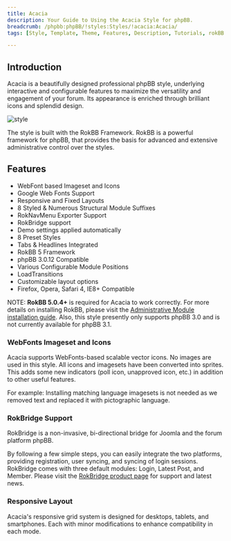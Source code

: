 ```yaml
---
title: Acacia
description: Your Guide to Using the Acacia Style for phpBB.
breadcrumb: /phpbb:phpBB/!styles:Styles/!acacia:Acacia/
tags: [Style, Template, Theme, Features, Description, Tutorials, rokBB 5]

---
```


Introduction
-----

Acacia is a beautifully designed professional phpBB style, underlying interactive and configurable features to maximize the versatility and engagement of your forum. Its appearance is enriched through brilliant icons and splendid design.

![style](assets/acacia.jpeg)

The style is built with the RokBB Framework. RokBB is a powerful framework for phpBB, that provides the basis for advanced and extensive administrative control over the styles.

Features
-----

* WebFont based Imageset and Icons
* Google Web Fonts Support
* Responsive and Fixed Layouts
* 8 Styled & Numerous Structural Module Suffixes
* RokNavMenu Exporter Support
* RokBridge support
* Demo settings applied automatically
* 8 Preset Styles
* Tabs & Headlines Integrated
* RokBB 5 Framework
* phpBB 3.0.12 Compatible
* Various Configurable Module Positions
* LoadTransitions
* Customizable layout options
* Firefox, Opera, Safari 4, IE8+ Compatible

NOTE: **RokBB 5.0.4+** is required for Acacia to work correctly. For more details on installing RokBB, please visit the [Administrative Module installation guide](../../start/styles.md#installing-administrative-modules). Also, this style presently only supports phpBB 3.0 and is not currently available for phpBB 3.1.


### WebFonts Imageset and Icons

Acacia supports WebFonts-based scalable vector icons. No images are used in this style. All icons and imagesets have been converted into sprites. This adds some new indicators (poll icon, unapproved icon, etc.) in addition to other useful features. 

For example: Installing matching language imagesets is not needed as we removed text and replaced it with pictographic language.

### RokBridge Support

RokBridge is a non-invasive, bi-directional bridge for Joomla and the forum platform phpBB. 

By following a few simple steps, you can easily integrate the two platforms, providing registration, user syncing, and syncing of login sessions. RokBridge comes with three default modules: Login, Latest Post, and Member. Please visit the [RokBridge product page](http://www.rockettheme.com/extensions-joomla/roklegacy) for support and latest news.

### Responsive Layout

Acacia's responsive grid system is designed for desktops, tablets, and smartphones. Each with minor modifications to enhance compatibility in each mode.
